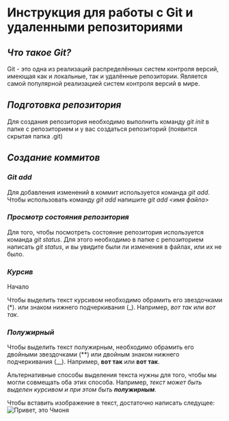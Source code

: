 # **Инструкция для работы с Git и удаленными репозиториями**

## *Что такое Git?*
Git - это одна из реализаций распределённых систем контроля версий, имеющая как и локальные, так и удалённые репозитории. Является самой популярной реализацией систем контроля версий в мире.
## *Подготовка репозитория*
Для создания репозитория необходимо выполнить команду *git init* в папке с репозиторием и у вас создаться репозиторий (появится скрытая папка .git)

## *Создание коммитов* 

### *Git add*
Для добавления изменений в коммит используется команда *git add*. Чтобы использовать команду *git add* напишите *git add <имя файла>*

### *Просмотр состояния репозитория*
Для того, чтобы посмотреть состояние репозитория используется команда *git status*. Для этого необходимо в папке с репозиторием написать *git status*, и вы увидите были ли изменения в файлах, или их не было.

### *Курсив*
 Начало

 Чтобы выделить текст курсивом необходимо обрамить его звездочками (*). или знаком нижнего подчеркивания (_). Например, *вот так* или _вот так_.

 ### *Полужирный* 

 Чтобы выделить текст полужирным, необходимо обрамить его двойными звездочками (**) или двойным знаком нижнего подчеркивания (__). Например, **вот так** или __вот так__.

 Альтернативные способы выделения текста нужны для того, чтобы мы могли совмещать оба этих способа. Например, _текст может быть выделен курсивом и при этом быть **полужирным**_.

Чтобы вставить изображение в текст, достаточно написать следущее:
![Привет, это Чмоня](1141e3214a1146cfa23e94fb3049e271_ce_640x399x0x255_cropped_666x444.jpeg)
